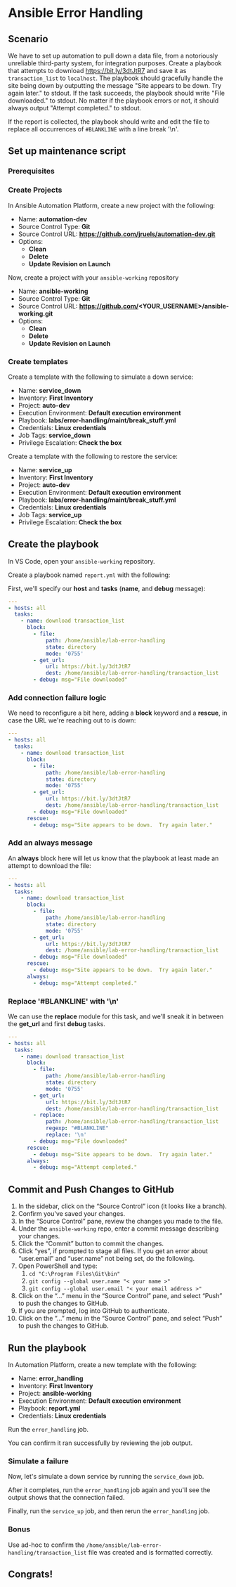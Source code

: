 # Ansible Error Handling
## Scenario

We have to set up automation to pull down a data file, from a notoriously unreliable third-party system, for integration purposes. Create a playbook that attempts to download https://bit.ly/3dtJtR7 and save it as `transaction_list` to `localhost`. The playbook should gracefully handle the site being down by outputting the message "Site appears to be down. Try again later." to stdout. If the task succeeds, the playbook should write "File downloaded." to stdout. No matter if the playbook errors or not, it should always output "Attempt completed." to stdout.

If the report is collected, the playbook should write and edit the file to replace all occurrences of `#BLANKLINE` with a line break '\n'.

## Set up maintenance script

### Prerequisites

### Create Projects

In Ansible Automation Platform, create a new project with the following: 

* Name: **automation-dev**
* Source Control Type: **Git**
* Source Control URL: **https://github.com/jruels/automation-dev.git**
* Options: 
  * **Clean**
  * **Delete**
  * **Update Revision on Launch**



Now, create a project with your `ansible-working` repository

* Name: **ansible-working**
* Source Control Type: **Git**
* Source Control URL: **https://github.com/<YOUR_USERNAME>/ansible-working.git**
* Options: 
  * **Clean**
  * **Delete**
  * **Update Revision on Launch**

### Create templates

Create a template with the following to simulate a down service: 

* Name: **service_down**
* Inventory: **First Inventory**
* Project: **auto-dev**
* Execution Environment: **Default execution environment**
* Playbook: **labs/error-handling/maint/break_stuff.yml**
* Credentials: **Linux credentials**
* Job Tags: **service_down**
* Privilege Escalation: **Check the box**



Create a template with the following to restore the service: 

* Name: **service_up**
* Inventory: **First Inventory**
* Project: **auto-dev**
* Execution Environment: **Default execution environment**
* Playbook: **labs/error-handling/maint/break_stuff.yml**
* Credentials: **Linux credentials**
* Job Tags: **service_up**
* Privilege Escalation: **Check the box**



## Create the playbook

In VS Code, open your `ansible-working` repository.

Create a playbook named `report.yml` with the following:

First, we'll specify our **host** and **tasks** (**name**, and **debug** message):

```yaml
---
- hosts: all
  tasks:
    - name: download transaction_list
      block:
        - file:
            path: /home/ansible/lab-error-handling
            state: directory
            mode: '0755'
        - get_url:
            url: https://bit.ly/3dtJtR7
            dest: /home/ansible/lab-error-handling/transaction_list
        - debug: msg="File downloaded"
```



### Add connection failure logic

We need to reconfigure a bit here, adding a **block** keyword and a **rescue**, in case the URL we're reaching out to is down:

```yaml
---
- hosts: all
  tasks:
    - name: download transaction_list
      block:
        - file:
            path: /home/ansible/lab-error-handling
            state: directory
            mode: '0755'
        - get_url:
            url: https://bit.ly/3dtJtR7
            dest: /home/ansible/lab-error-handling/transaction_list
        - debug: msg="File downloaded"
      rescue:
        - debug: msg="Site appears to be down.  Try again later."
```



### Add an always message

An **always** block here will let us know that the playbook at least made an attempt to download the file:

```yaml
---
- hosts: all
  tasks:
    - name: download transaction_list
      block:
        - file:
            path: /home/ansible/lab-error-handling
            state: directory
            mode: '0755'
        - get_url:
            url: https://bit.ly/3dtJtR7
            dest: /home/ansible/lab-error-handling/transaction_list
        - debug: msg="File downloaded"
      rescue:
        - debug: msg="Site appears to be down.  Try again later."
      always:
        - debug: msg="Attempt completed."
```

### Replace '#BLANKLINE' with '\n'

We can use the **replace** module for this task, and we'll sneak it in between the **get_url** and first **debug** tasks.

```yaml
---
- hosts: all
  tasks:
    - name: download transaction_list
      block:
        - file:
            path: /home/ansible/lab-error-handling
            state: directory
            mode: '0755'
        - get_url:
            url: https://bit.ly/3dtJtR7
            dest: /home/ansible/lab-error-handling/transaction_list
        - replace:
            path: /home/ansible/lab-error-handling/transaction_list
            regexp: "#BLANKLINE"
            replace: '\n'
        - debug: msg="File downloaded"
      rescue:
        - debug: msg="Site appears to be down.  Try again later."
      always:
        - debug: msg="Attempt completed."
```



## Commit and Push Changes to GitHub

1. In the sidebar, click on the “Source Control” icon (it looks like a branch).
2. Confirm you've saved your changes.
3. In the “Source Control” pane, review the changes you made to the file.
4. Under the `ansible-working` repo, enter a commit message describing your changes.
5. Click the “Commit” button to commit the changes.
6. Click “yes”, if prompted to stage all files. If you get an error about “user.email” and “user.name” not being set, do the following.
7. Open PowerShell and type:
   1. `cd "C:\Program Files\Git\bin"`
   2. `git config --global user.name "< your name >"`
   3. `git config --global user.email "< your email address >"`
8. Click on the “…” menu in the “Source Control” pane, and select “Push” to push the changes to GitHub.
9. If you are prompted, log into GitHub to authenticate.
10. Click on the “…” menu in the “Source Control” pane, and select “Push” to push the changes to GitHub.



## Run the playbook 

In Automation Platform, create a new template with the following: 

* Name: **error_handling**
* Inventory: **First Inventory**
* Project: **ansible-working**
* Execution Environment: **Default execution environment**
* Playbook: **report.yml**
* Credentials: **Linux credentials**



Run the `error_handling` job.

You can confirm it ran successfully by reviewing the job output. 



### Simulate a failure 

Now, let's simulate a down service by running the `service_down` job. 



After it completes, run the `error_handling` job again and you'll see the output shows that the connection failed. 



Finally, run the `service_up` job, and then rerun the `error_handling` job. 



### Bonus 

Use ad-hoc to confirm the `/home/ansible/lab-error-handling/transaction_list` file was created and is formatted correctly. 

## Congrats!

